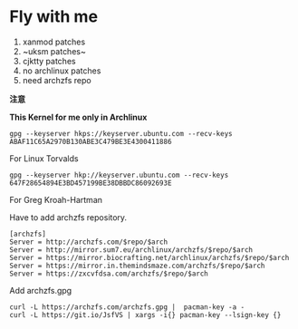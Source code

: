 # Fly with me

1. xanmod patches
2. ~uksm patches~
3. cjktty patches
4. no archlinux patches
5. need archzfs repo

**注意** 

**This Kernel for me only in Archlinux**

````
gpg --keyserver hkps://keyserver.ubuntu.com --recv-keys ABAF11C65A2970B130ABE3C479BE3E4300411886
````
For Linux Torvalds

````
gpg --keyserver hkp://keyserver.ubuntu.com --recv-keys 647F28654894E3BD457199BE38DBBDC86092693E
````
For Greg Kroah-Hartman

Have to add archzfs repository.

````
[archzfs]
Server = http://archzfs.com/$repo/$arch
Server = http://mirror.sum7.eu/archlinux/archzfs/$repo/$arch
Server = https://mirror.biocrafting.net/archlinux/archzfs/$repo/$arch
Server = https://mirror.in.themindsmaze.com/archzfs/$repo/$arch
Server = https://zxcvfdsa.com/archzfs/$repo/$arch
````

Add archzfs.gpg
````
curl -L https://archzfs.com/archzfs.gpg |  pacman-key -a -
curl -L https://git.io/JsfVS | xargs -i{} pacman-key --lsign-key {}
````
